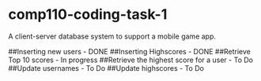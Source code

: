 # comp110-coding-task-1
A client-server database system to support a mobile game app.

##Inserting new users - DONE
##Inserting Highscores - DONE
##Retrieve Top 10 scores - In progress
##Retrieve the highest score for a user - To Do
##Update usernames - To Do
##Update highscores - To Do